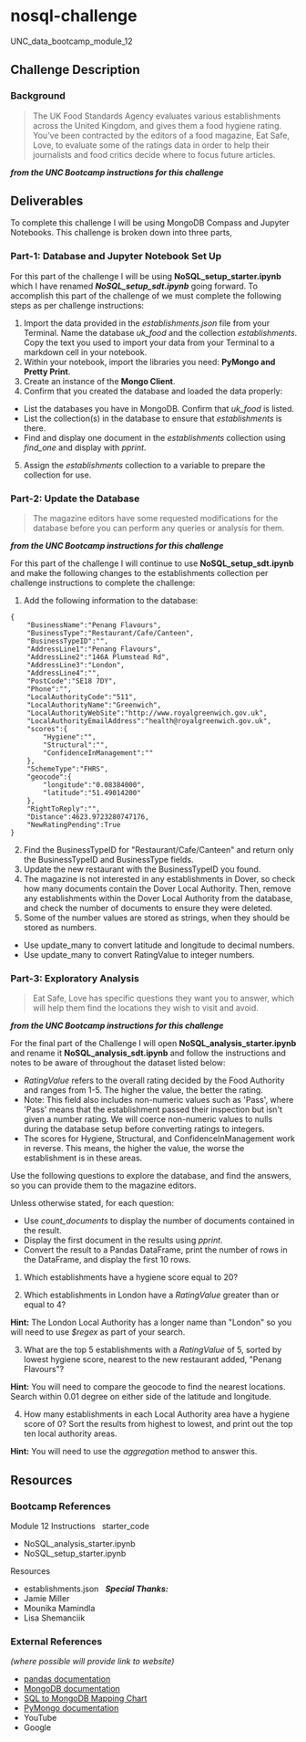 # nosql-challenge
UNC_data_bootcamp_module_12

## Challenge Description
### Background
> The UK Food Standards Agency evaluates various establishments across the United Kingdom, and gives them a food hygiene rating. You've been contracted by the editors of a food magazine, Eat Safe, Love, to evaluate some of the ratings data in order to help their journalists and food critics decide where to focus future articles.

***from the UNC Bootcamp instructions for this challenge***

## Deliverables
To complete this challenge I will be using MongoDB Compass and Jupyter Notebooks. This challenge is broken down into three parts, 


### Part-1: Database and Jupyter Notebook Set Up
For this part of the challenge I will be using __NoSQL_setup_starter.ipynb__ which I have renamed ***NoSQL_setup_sdt.ipynb*** going forward. To accomplish this part of the challenge of we must complete the following steps as per challenge instructions:
1) Import the data provided in the _establishments.json_ file from your Terminal. Name the database _uk_food_ and the collection _establishments_. Copy the text you used to import your data from your Terminal to a markdown cell in your notebook.
2) Within your notebook, import the libraries you need: __PyMongo and Pretty Print__.
3) Create an instance of the __Mongo Client__.
4) Confirm that you created the database and loaded the data properly:
  * List the databases you have in MongoDB. Confirm that _uk_food_ is listed.
  * List the collection(s) in the database to ensure that _establishments_ is there.
  * Find and display one document in the _establishments_ collection using _find_one_ and display with _pprint_.
5) Assign the _establishments_ collection to a variable to prepare the collection for use.


### Part-2: Update the Database
> The magazine editors have some requested modifications for the database before you can perform any queries or analysis for them.

***from the UNC Bootcamp instructions for this challenge***

For this part of the challenge I will continue to use __NoSQL_setup_sdt.ipynb__ and make the following changes to the establishments collection per challenge instructions to complete the challenge:
1) Add the following information to the database:

```
{
    "BusinessName":"Penang Flavours",
    "BusinessType":"Restaurant/Cafe/Canteen",
    "BusinessTypeID":"",
    "AddressLine1":"Penang Flavours",
    "AddressLine2":"146A Plumstead Rd",
    "AddressLine3":"London",
    "AddressLine4":"",
    "PostCode":"SE18 7DY",
    "Phone":"",
    "LocalAuthorityCode":"511",
    "LocalAuthorityName":"Greenwich",
    "LocalAuthorityWebSite":"http://www.royalgreenwich.gov.uk",
    "LocalAuthorityEmailAddress":"health@royalgreenwich.gov.uk",
    "scores":{
        "Hygiene":"",
        "Structural":"",
        "ConfidenceInManagement":""
    },
    "SchemeType":"FHRS",
    "geocode":{
        "longitude":"0.08384000",
        "latitude":"51.49014200"
    },
    "RightToReply":"",
    "Distance":4623.9723280747176,
    "NewRatingPending":True
}
```

2) Find the BusinessTypeID for "Restaurant/Cafe/Canteen" and return only the BusinessTypeID and BusinessType fields.
3) Update the new restaurant with the BusinessTypeID you found.
4) The magazine is not interested in any establishments in Dover, so check how many documents contain the Dover Local Authority. Then, remove any establishments within the Dover Local Authority from the database, and check the number of documents to ensure they were deleted.
5) Some of the number values are stored as strings, when they should be stored as numbers.
 * Use update_many to convert latitude and longitude to decimal numbers.
 * Use update_many to convert RatingValue to integer numbers.


### Part-3: Exploratory Analysis
> Eat Safe, Love has specific questions they want you to answer, which will help them find the locations they wish to visit and avoid.

***from the UNC Bootcamp instructions for this challenge***

For the final part of the Challenge I will open __NoSQL_analysis_starter.ipynb__ and rename it __NoSQL_analysis_sdt.ipynb__ and follow the instructions and notes to be aware of throughout the dataset listed below:

* _RatingValue_ refers to the overall rating decided by the Food Authority and ranges from 1-5. The higher the value, the better the rating.
 * Note: This field also includes non-numeric values such as 'Pass', where 'Pass' means that the establishment passed their inspection but isn't given a number rating. We will coerce non-numeric values to nulls during the database setup before converting ratings to integers.
* The scores for Hygiene, Structural, and ConfidenceInManagement work in reverse. This means, the higher the value, the worse the establishment is in these areas.

Use the following questions to explore the database, and find the answers, so you can provide them to the magazine editors.

Unless otherwise stated, for each question:
* Use _count_documents_ to display the number of documents contained in the result.
* Display the first document in the results using _pprint_.
* Convert the result to a Pandas DataFrame, print the number of rows in the DataFrame, and display the first 10 rows.

1) Which establishments have a hygiene score equal to 20?

2) Which establishments in London have a _RatingValue_ greater than or equal to 4?

__Hint:__ The London Local Authority has a longer name than "London" so you will need to use _$regex_ as part of your search.

3) What are the top 5 establishments with a _RatingValue_ of 5, sorted by lowest hygiene score, nearest to the new restaurant added, "Penang Flavours"?

__Hint:__ You will need to compare the geocode to find the nearest locations. Search within 0.01 degree on either side of the latitude and longitude.

4) How many establishments in each Local Authority area have a hygiene score of 0? Sort the results from highest to lowest, and print out the top ten local authority areas.

__Hint:__ You will need to use the _aggregation_ method to answer this.


## Resources
### Bootcamp References
Module 12 Instructions
 
starter_code
* NoSQL_analysis_starter.ipynb
* NoSQL_setup_starter.ipynb

Resources
* establishments.json
 
***Special Thanks:***
* Jamie Miller
* Mounika Mamindla
* Lisa Shemanciik
 
### External References
_(where possible will provide link to website)_
* [pandas documentation](https://pandas.pydata.org/docs/reference/general_functions.html)
* [MongoDB documentation](https://www.mongodb.com/docs/)
* [SQL to MongoDB Mapping Chart](https://www.mongodb.com/docs/manual/reference/sql-comparison/)
* [PyMongo documentation](https://pymongo.readthedocs.io/en/stable/index.html)
* YouTube
* Google


